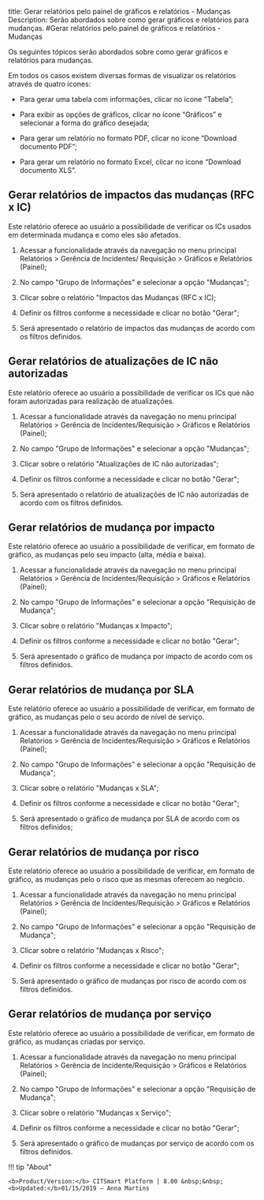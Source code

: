 title: Gerar relatórios pelo painel de gráficos e relatórios - Mudanças
Description: Serão abordados sobre como gerar gráficos e relatórios para mudanças.
#Gerar relatórios pelo painel de gráficos e relatórios - Mudanças

Os seguintes tópicos serão abordados sobre como gerar gráficos e relatórios para
mudanças.

Em todos os casos existem diversas formas de visualizar os relatórios através de
quatro ícones:

-   Para gerar uma tabela com informações, clicar no ícone “Tabela”;

-   Para exibir as opções de gráficos, clicar no ícone “Gráficos” e selecionar a
    forma do gráfico desejada;

-   Para gerar um relatório no formato PDF, clicar no ícone “Download documento
    PDF”;

-   Para gerar um relatório no formato Excel, clicar no ícone “Download
    documento XLS”.

Gerar relatórios de impactos das mudanças (RFC x IC)
--------------------------------------------------------

Este relatório oferece ao usuário a possibilidade de verificar os ICs usados em
determinada mudança e como eles são afetados.

1.  Acessar a funcionalidade através da navegação no menu principal Relatórios
    \> Gerência de Incidentes/ Requisição \> Gráficos e Relatórios (Painel);

2.  No campo "Grupo de Informações" e selecionar a opção "Mudanças";

3.  Clicar sobre o relatório "Impactos das Mudanças (RFC x IC);

4.  Definir os filtros conforme a necessidade e clicar no botão "Gerar";

5.  Será apresentado o relatório de impactos das mudanças de acordo com os
    filtros definidos.

Gerar relatórios de atualizações de IC não autorizadas
----------------------------------------------------------

Este relatório oferece ao usuário a possibilidade de verificar os ICs que não
foram autorizadas para realização de atualizações.

1.  Acessar a funcionalidade através da navegação no menu principal Relatórios
    \> Gerência de Incidentes/Requisição \> Gráficos e Relatórios (Painel);

2.  No campo "Grupo de Informações" e selecionar a opção "Mudanças";

3.  Clicar sobre o relatório "Atualizações de IC não autorizadas";

4.  Definir os filtros conforme a necessidade e clicar no botão "Gerar";

5.  Será apresentado o relatório de atualizações de IC não autorizadas de acordo
    com os filtros definidos.

Gerar relatórios de mudança por impacto
---------------------------------------------------------

Este relatório oferece ao usuário a possibilidade de verificar, em formato de
gráfico, as mudanças pelo seu impacto (alta, média e baixa).

1.  Acessar a funcionalidade através da navegação no menu principal Relatórios
    \> Gerência de Incidentes/Requisição \> Gráficos e Relatórios (Painel);

2.  No campo "Grupo de Informações" e selecionar a opção "Requisição de
    Mudança";

3.  Clicar sobre o relatório "Mudanças x Impacto";

4.  Definir os filtros conforme a necessidade e clicar no botão "Gerar";

5.  Será apresentado o gráfico de mudança por impacto de acordo
    com os filtros definidos.

Gerar relatórios de mudança por SLA
-----------------------------------------------------

Este relatório oferece ao usuário a possibilidade de verificar, em formato de
gráfico, as mudanças pelo o seu acordo de nível de serviço.

1.  Acessar a funcionalidade através da navegação no menu principal Relatórios
    \> Gerência de Incidentes/Requisição \> Gráficos e Relatórios (Painel);

2.  No campo "Grupo de Informações" e selecionar a opção "Requisição de
    Mudança";

3.  Clicar sobre o relatório "Mudanças x SLA";

4.  Definir os filtros conforme a necessidade e clicar no botão "Gerar";

5.  Será apresentado o gráfico de mudança por SLA de acordo com os
    filtros definidos;

Gerar relatórios de mudança por risco
-------------------------------------------------------

Este relatório oferece ao usuário a possibilidade de verificar, em formato de
gráfico, as mudanças pelo o risco que as mesmas oferecem ao negócio.

1.  Acessar a funcionalidade através da navegação no menu principal Relatórios
    \> Gerência de Incidentes/Requisição \> Gráficos e Relatórios (Painel);

2.  No campo "Grupo de Informações" e selecionar a opção "Requisição de
    Mudança";

3.  Clicar sobre o relatório "Mudanças x Risco";

4.  Definir os filtros conforme a necessidade e clicar no botão "Gerar";

5.  Será apresentado o gráfico de mudanças por risco de acordo com
    os filtros definidos.

Gerar relatórios de mudança por serviço
---------------------------------------------------------

Este relatório oferece ao usuário a possibilidade de verificar, em formato de
gráfico, as mudanças criadas por serviço.

1.  Acessar a funcionalidade através da navegação no menu principal Relatórios
    \> Gerência de Incidente/Requisição \> Gráficos e Relatórios (Painel);

2.  No campo "Grupo de Informações" e selecionar a opção "Requisição de
    Mudança";

3.  Clicar sobre o relatório "Mudanças x Serviço";

4.  Definir os filtros conforme a necessidade e clicar no botão "Gerar";

5.  Será apresentado o gráfico de mudanças por serviço de acordo
    com os filtros definidos.




!!! tip "About"

    <b>Product/Version:</b> CITSmart Platform | 8.00 &nbsp;&nbsp;
    <b>Updated:</b>01/15/2019 – Anna Martins
